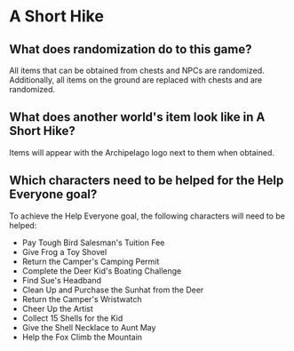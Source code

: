 # A Short Hike

## What does randomization do to this game?

All items that can be obtained from chests and NPCs are randomized.
Additionally, all items on the ground are replaced with chests and are randomized.

## What does another world's item look like in A Short Hike?

Items will appear with the Archipelago logo next to them when obtained.

## Which characters need to be helped for the Help Everyone goal?

To achieve the Help Everyone goal, the following characters will need to be helped:
- Pay Tough Bird Salesman's Tuition Fee
- Give Frog a Toy Shovel
- Return the Camper's Camping Permit
- Complete the Deer Kid's Boating Challenge
- Find Sue's Headband
- Clean Up and Purchase the Sunhat from the Deer
- Return the Camper's Wristwatch
- Cheer Up the Artist
- Collect 15 Shells for the Kid
- Give the Shell Necklace to Aunt May
- Help the Fox Climb the Mountain